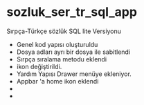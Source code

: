 # sozluk_ser_tr_sql_app

Sırpça-Türkçe sözlük 
SQL lite Versiyonu

- Genel kod yapısı oluşturuldu
- Dosya adları ayrı bir dosya ile sabitlendi
- Sırpça sıralama metodu eklendi
- ikon değiştirildi.
- Yardım Yapısı Drawer menüye ekleniyor.
- Appbar 'a home ikon eklendi
- 
- 